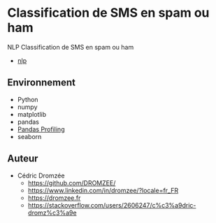 # Classification de SMS en spam ou ham

NLP Classification de SMS en spam ou ham


* [nlp](nlp.ipynb)


## Environnement

* Python
* numpy
* matplotlib
* pandas
* [Pandas Profiling](https://github.com/pandas-profiling/pandas-profiling)
* seaborn

## Auteur

* Cédric Dromzée
    * https://github.com/DROMZEE/
    * https://www.linkedin.com/in/dromzee/?locale=fr_FR
    * https://dromzee.fr
    * https://stackoverflow.com/users/2606247/c%c3%a9dric-dromz%c3%a9e
